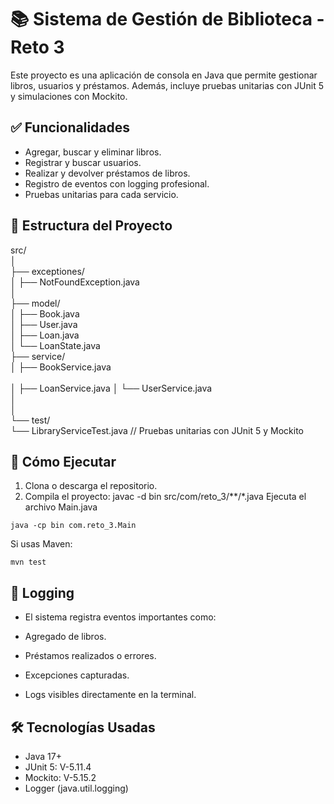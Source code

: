 # 📚 Sistema de Gestión de Biblioteca - Reto 3

Este proyecto es una aplicación de consola en Java que permite gestionar libros, usuarios y préstamos. Además, incluye pruebas unitarias con JUnit 5 y simulaciones con Mockito.


## ✅ Funcionalidades

- Agregar, buscar y eliminar libros.
- Registrar y buscar usuarios.
- Realizar y devolver préstamos de libros.
- Registro de eventos con logging profesional.
- Pruebas unitarias para cada servicio.


## 🧱 Estructura del Proyecto

src/ <br>
│  <br>
├── exceptiones/  <br>
│   ├── NotFoundException.java  <br>
│  <br>
├── model/  <br>
│   ├── Book.java        
│   ├── User.java     
│   ├── Loan.java  
│   └── LoanState.java  <br>
├── service/  <br>
│   ├── BookService.java <br>        
│   ├── LoanService.java 
│   └── UserService.java  
│  <br>
│  <br>
└── test/  <br>
    └── LibraryServiceTest.java   // Pruebas unitarias con JUnit 5 y Mockito  <br>


## 🚀 Cómo Ejecutar

1. Clona o descarga el repositorio.
2. Compila el proyecto:
  javac -d bin src/com/reto_3/**/*.java
  Ejecuta el archivo Main.java

  `java -cp bin com.reto_3.Main`

  Si usas Maven:

  `mvn test`


##  🧾 Logging

- El sistema registra eventos importantes como:

- Agregado de libros.
- Préstamos realizados o errores.
- Excepciones capturadas.
- Logs visibles directamente en la terminal.


## 🛠 Tecnologías Usadas

- Java 17+
- JUnit 5: V-5.11.4
- Mockito: V-5.15.2
- Logger (java.util.logging)
